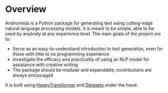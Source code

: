 # Overview

Andromeda is a Python package for generating text using cutting-edge natural language processing models. It is meant to be simple, able to be used by anybody at any experience level. The main goals of the project are to:

-   Serve as an easy-to-understand introduction to text generation, even for those with little to no programming experience
-   Investigate the efficacy and practicality of using an NLP model for assistance with creative writing
-   The package should be modular and expandable; contributions are always encouraged

It is built using [HappyTransformer](https://www.happytransformer.com) and [Datasets](https://huggingface.co/docs/datasets/index) under the hood.